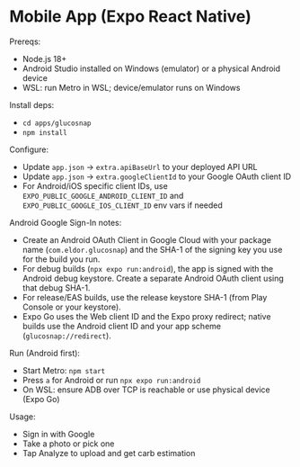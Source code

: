# Mobile App (Expo React Native)

Prereqs:
- Node.js 18+
- Android Studio installed on Windows (emulator) or a physical Android device
- WSL: run Metro in WSL; device/emulator runs on Windows

Install deps:
- `cd apps/glucosnap`
- `npm install`

Configure:
- Update `app.json` → `extra.apiBaseUrl` to your deployed API URL
- Update `app.json` → `extra.googleClientId` to your Google OAuth client ID
- For Android/iOS specific client IDs, use `EXPO_PUBLIC_GOOGLE_ANDROID_CLIENT_ID` and `EXPO_PUBLIC_GOOGLE_IOS_CLIENT_ID` env vars if needed

Android Google Sign-In notes:
- Create an Android OAuth Client in Google Cloud with your package name (`com.eldor.glucosnap`) and the SHA-1 of the signing key you use for the build you run.
- For debug builds (`npx expo run:android`), the app is signed with the Android debug keystore. Create a separate Android OAuth client using that debug SHA-1.
- For release/EAS builds, use the release keystore SHA-1 (from Play Console or your keystore).
- Expo Go uses the Web client ID and the Expo proxy redirect; native builds use the Android client ID and your app scheme (`glucosnap://redirect`).

Run (Android first):
- Start Metro: `npm start`
- Press `a` for Android or run `npx expo run:android`
- On WSL: ensure ADB over TCP is reachable or use physical device (Expo Go)

Usage:
- Sign in with Google
- Take a photo or pick one
- Tap Analyze to upload and get carb estimation
